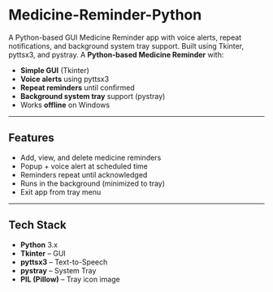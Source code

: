 # Medicine-Reminder-Python
A Python-based GUI Medicine Reminder app with voice alerts, repeat notifications, and background system tray support. Built using Tkinter, pyttsx3, and pystray.
A **Python-based Medicine Reminder** with:
- **Simple GUI** (Tkinter)
-  **Voice alerts** using pyttsx3
-  **Repeat reminders** until confirmed
-  **Background system tray** support (pystray)
-  Works **offline** on Windows

---

##  Features
- Add, view, and delete medicine reminders
- Popup + voice alert at scheduled time
- Reminders repeat until acknowledged
- Runs in the background (minimized to tray)
- Exit app from tray menu

---

##  Tech Stack
- **Python** 3.x
- **Tkinter** – GUI
- **pyttsx3** – Text-to-Speech
- **pystray** – System Tray
- **PIL (Pillow)** – Tray icon image
